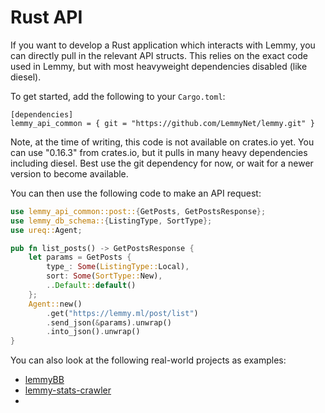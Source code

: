 # Rust API

If you want to develop a Rust application which interacts with Lemmy, you can directly pull in the relevant API structs. This relies on the exact code used in Lemmy, but with most heavyweight dependencies disabled (like diesel).

To get started, add the following to your `Cargo.toml`:

```
[dependencies]
lemmy_api_common = { git = "https://github.com/LemmyNet/lemmy.git" }
```

Note, at the time of writing, this code is not available on crates.io yet. You can use "0.16.3" from crates.io, but it pulls in many heavy dependencies including diesel. Best use the git dependency for now, or wait for a newer version to become available.

You can then use the following code to make an API request:

```rust
use lemmy_api_common::post::{GetPosts, GetPostsResponse};
use lemmy_db_schema::{ListingType, SortType};
use ureq::Agent;

pub fn list_posts() -> GetPostsResponse {
    let params = GetPosts {
        type_: Some(ListingType::Local),
        sort: Some(SortType::New),
        ..Default::default()
    };
    Agent::new()
        .get("https://lemmy.ml/post/list")
        .send_json(&params).unwrap()
        .into_json().unwrap()
}
```

You can also look at the following real-world projects as examples:
- [lemmyBB](https://github.com/Nutomic/lemmyBB)
- [lemmy-stats-crawler](https://yerbamate.ml/LemmyNet/lemmy-stats-crawler)
- 